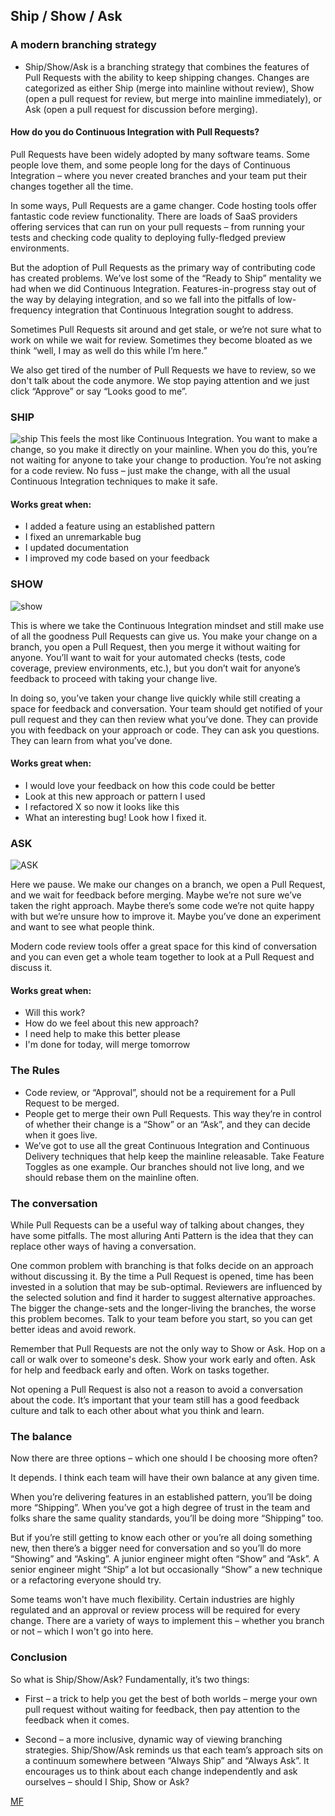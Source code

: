 ## Ship / Show / Ask

### A modern branching strategy

- Ship/Show/Ask is a branching strategy that combines the features of Pull Requests with the ability to keep shipping changes. Changes are categorized as either Ship (merge into mainline without review), Show (open a pull request for review, but merge into mainline immediately), or Ask (open a pull request for discussion before merging).

#### How do you do Continuous Integration with Pull Requests?
Pull Requests have been widely adopted by many software teams. Some people love them, and some people long for the days of Continuous Integration – where you never created branches and your team put their changes together all the time.

In some ways, Pull Requests are a game changer. Code hosting tools offer fantastic code review functionality. There are loads of SaaS providers offering services that can run on your pull requests – from running your tests and checking code quality to deploying fully-fledged preview environments.

But the adoption of Pull Requests as the primary way of contributing code has created problems. We’ve lost some of the “Ready to Ship” mentality we had when we did Continuous Integration. Features-in-progress stay out of the way by delaying integration, and so we fall into the pitfalls of low-frequency integration that Continuous Integration sought to address.

Sometimes Pull Requests sit around and get stale, or we’re not sure what to work on while we wait for review. Sometimes they become bloated as we think “well, I may as well do this while I’m here.”

We also get tired of the number of Pull Requests we have to review, so we don't talk about the code anymore. We stop paying attention and we just click “Approve” or say “Looks good to me”.

### SHIP

![ship](https://martinfowler.com/articles/ship-show-ask/Ship.png)
This feels the most like Continuous Integration. You want to make a change, so you make it directly on your mainline. When you do this, you’re not waiting for anyone to take your change to production. You’re not asking for a code review. No fuss – just make the change, with all the usual Continuous Integration techniques to make it safe.

#### Works great when:
- I added a feature using an established pattern
- I fixed an unremarkable bug
- I updated documentation
- I improved my code based on your feedback

### SHOW

![show](https://martinfowler.com/articles/ship-show-ask/Show.png)

This is where we take the Continuous Integration mindset and still make use of all the goodness Pull Requests can give us. You make your change on a branch, you open a Pull Request, then you merge it without waiting for anyone. You’ll want to wait for your automated checks (tests, code coverage, preview environments, etc.), but you don’t wait for anyone’s feedback to proceed with taking your change live.

In doing so, you’ve taken your change live quickly while still creating a space for feedback and conversation. Your team should get notified of your pull request and they can then review what you’ve done. They can provide you with feedback on your approach or code. They can ask you questions. They can learn from what you’ve done.

#### Works great when:

- I would love your feedback on how this code could be better
- Look at this new approach or pattern I used
- I refactored X so now it looks like this
- What an interesting bug! Look how I fixed it.

### ASK

![ASK](https://martinfowler.com/articles/ship-show-ask/Ask.png)

Here we pause. We make our changes on a branch, we open a Pull Request, and we wait for feedback before merging. Maybe we’re not sure we’ve taken the right approach. Maybe there’s some code we’re not quite happy with but we’re unsure how to improve it. Maybe you’ve done an experiment and want to see what people think.

Modern code review tools offer a great space for this kind of conversation and you can even get a whole team together to look at a Pull Request and discuss it.

#### Works great when:

- Will this work?
- How do we feel about this new approach?
- I need help to make this better please
- I'm done for today, will merge tomorrow

### The Rules

- Code review, or “Approval”, should not be a requirement for a Pull Request to be merged.
- People get to merge their own Pull Requests. This way they’re in control of whether their change is a “Show” or an “Ask”, and they can decide when it goes live.
- We’ve got to use all the great Continuous Integration and Continuous Delivery techniques that help keep the mainline releasable. Take Feature Toggles as one example.
Our branches should not live long, and we should rebase them on the mainline often.

### The conversation
While Pull Requests can be a useful way of talking about changes, they have some pitfalls. The most alluring Anti Pattern is the idea that they can replace other ways of having a conversation.

One common problem with branching is that folks decide on an approach without discussing it. By the time a Pull Request is opened, time has been invested in a solution that may be sub-optimal. Reviewers are influenced by the selected solution and find it harder to suggest alternative approaches. The bigger the change-sets and the longer-living the branches, the worse this problem becomes. Talk to your team before you start, so you can get better ideas and avoid rework.

Remember that Pull Requests are not the only way to Show or Ask. Hop on a call or walk over to someone's desk. Show your work early and often. Ask for help and feedback early and often. Work on tasks together.

Not opening a Pull Request is also not a reason to avoid a conversation about the code. It’s important that your team still has a good feedback culture and talk to each other about what you think and learn.


### The balance
Now there are three options – which one should I be choosing more often?

It depends. I think each team will have their own balance at any given time.

When you’re delivering features in an established pattern, you’ll be doing more “Shipping”. When you’ve got a high degree of trust in the team and folks share the same quality standards, you’ll be doing more “Shipping” too.

But if you’re still getting to know each other or you’re all doing something new, then there’s a bigger need for conversation and so you’ll do more “Showing” and “Asking”. A junior engineer might often “Show” and “Ask”. A senior engineer might “Ship” a lot but occasionally “Show” a new technique or a refactoring everyone should try.

Some teams won't have much flexibility. Certain industries are highly regulated and an approval or review process will be required for every change. There are a variety of ways to implement this – whether you branch or not – which I won't go into here.

### Conclusion
So what is Ship/Show/Ask? Fundamentally, it’s two things:

- First – a trick to help you get the best of both worlds – merge your own pull request without waiting for feedback, then pay attention to the feedback when it comes.

- Second – a more inclusive, dynamic way of viewing branching strategies. Ship/Show/Ask reminds us that each team’s approach sits on a continuum somewhere between “Always Ship” and “Always Ask”. It encourages us to think about each change independently and ask ourselves – should I Ship, Show or Ask?

[MF](https://www.ctouniverse.com/?open-article-id=20131374&article-title=ship---show---ask--a-modern-branching-strategy&blog-domain=martinfowler.com&blog-title=martin-fowler)
